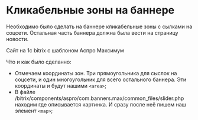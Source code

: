 # Кликабельные зоны на баннере #
Необходимо было сделать на баннере кликабельные зоны с сылками на соцсети. Остальная часть баннера должна была вести на страницу новости.

Сайт на 1c bitrix с шаблоном Аспро Максимум

Что и как было сделанно:
- Отмечаем координаты зон. Три прямоугольника для сыслок на соцсети, и один многоугольник для всего остального баннера. Эти координаты и будут нашими `<area>`;
- В файле /bitrix/components/aspro/com.banners.max/common_files/slider.php находим где описывается картинка. И сразу после неё пишем наш элемент `<map>`;
